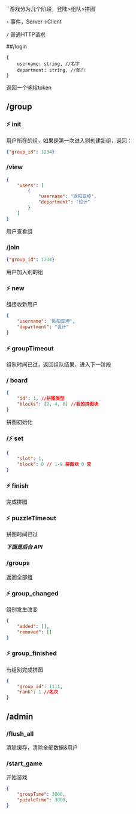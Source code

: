 ``游戏分为几个阶段，登陆>组队>拼图

`⚡` 事件，Server->Client

 `/` 普通HTTP请求

##/login

```
{
    username: string, //名字
    department: string, //部门
}
```

返回一个鉴权token

## /group

### ⚡️ init

用户所在的组，如果是第一次进入则创建新组，返回：

```json
{"group_id": 1234}
```

### /view
 
```json
{
    "users": [
    	{
            "username": "欧阳亚坤",
            "department": "设计"
        }
    ]
}
```

用户查看组

### /join

```json
{"group_id": 1234}
```

用户加入别的组

### ⚡️ new

组接收新用户

```json
{
    "username": "欧阳亚坤",
    "department": "设计"
}
```

### ⚡️ groupTimeout

组队时间已过，返回组队结果，进入下一阶段



### / board

```json
{
    "id": 1, //拼图类型
    "blocks": [2, 4, 6] //我的拼图块
}
```

拼图初始化

### /⚡️ set

```json
{
    "slot": 1,
   	"block": 0 // 1-9 拼图块 0 空
}
```

### ⚡️ finish

完成拼图

### ⚡️ puzzleTimeout

拼图时间已过



***下面是后台 API***

### /groups

返回全部组

### ⚡️ group_changed

组别发生改变

```json
{
    "added": [],
    "removed": []
}
```

### ⚡️ group_finished

有组别完成拼图

```json
{
    "group_id": 1111,
    "rank": 1 //名次
}
```



## /admin

### /flush_all

清除缓存，清除全部数据&用户



### /start_game

开始游戏

```json
{
    "groupTime": 3000,
    "puzzleTime": 3000,
}
```

